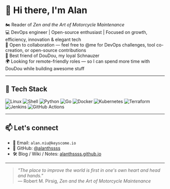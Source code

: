 # 👋 Hi there, I'm Alan

🏍️  Reader of *Zen and the Art of Motorcycle Maintenance*  
💻  DevOps engineer | Open-source enthusiast | Focused on growth, efficiency, innovation & elegant tech  
🤝  Open to collaboration — feel free to @me for DevOps challenges, tool co-creation, or open-source contributions  
🐶  Best friend of DouDou, my loyal Schnauzer  
🌍  Looking for remote-friendly roles — so I can spend more time with DouDou while building awesome stuff  

---

## 🧰 Tech Stack

![Linux](https://img.shields.io/badge/Linux-FCC624?style=flat&logo=linux&logoColor=black)
![Shell](https://img.shields.io/badge/Shell-121011?style=flat&logo=gnu-bash)
![Python](https://img.shields.io/badge/Python-3776AB?style=flat&logo=python&logoColor=white)
![Go](https://img.shields.io/badge/Go-00ADD8?style=flat&logo=go&logoColor=white)
![Docker](https://img.shields.io/badge/Docker-2496ED?style=flat&logo=docker&logoColor=white)
![Kubernetes](https://img.shields.io/badge/Kubernetes-326CE5?style=flat&logo=kubernetes&logoColor=white)
![Terraform](https://img.shields.io/badge/Terraform-7B42BC?style=flat&logo=terraform&logoColor=white)
![Jenkins](https://img.shields.io/badge/Jenkins-D24939?style=flat&logo=jenkins&logoColor=white)
![GitHub Actions](https://img.shields.io/badge/GitHub_Actions-2088FF?style=flat&logo=github-actions&logoColor=white)

---

## 📫 Let's connect

- 📧 Email: `alan.niu@keyscome.io`  
- 🐙 GitHub: [@alanthssss](https://github.com/alanthssss)  
- 🛠️ Blog / Wiki / Notes: [alanthssss.github.io](https://alanthssss.github.io/)
---

> _"The place to improve the world is first in one's own heart and head and hands."_  
> — Robert M. Pirsig, *Zen and the Art of Motorcycle Maintenance*
